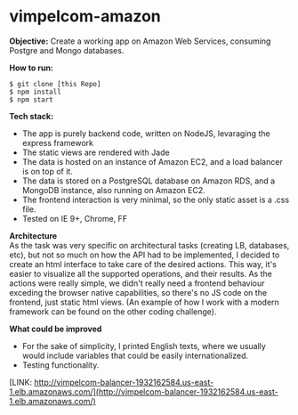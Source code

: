 # vimpelcom-amazon

**Objective:** Create a working app on Amazon Web Services, consuming Postgre and Mongo databases. 

**How to run:** 
```
$ git clone [this Repo]
$ npm install
$ npm start
```

**Tech stack:** 
- The app is purely backend code, written on NodeJS, levaraging the express framework
- The static views are rendered with Jade
- The data is hosted on an instance of Amazon EC2, and a load balancer is on top of it.
- The data is stored on a PostgreSQL database on Amazon RDS, and a MongoDB instance, also running on Amazon EC2.
- The frontend interaction is very minimal, so the only static asset is a .css file.
- Tested on IE 9+, Chrome, FF


**Architecture**   
As the task was very specific on architectural tasks (creating LB, databases, etc), but not so much on how the API had to be implemented, I decided to create an html interface to take care of the desired actions.
This way, it's easier to visualize all the supported operations, and their results.
As the actions were really simple, we didn't really need a frontend behaviour exceding the browser native capabilities, so there's no JS code on the frontend, just static html views. (An example of how I work with a modern framework can be found on the other coding challenge).

**What could be improved**
- For the sake of simplicity, I printed English texts, where we usually would include variables that could be easily internationalized. 
- Testing functionality. 


[LINK: http://vimpelcom-balancer-1932162584.us-east-1.elb.amazonaws.com/](http://vimpelcom-balancer-1932162584.us-east-1.elb.amazonaws.com/)








